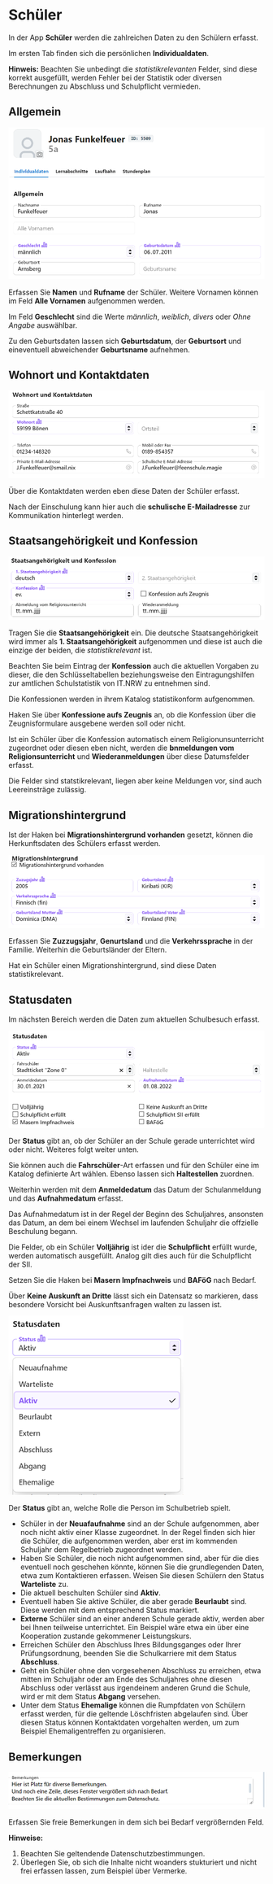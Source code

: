 # Schüler

In der App **Schüler** werden die zahlreichen Daten zu den Schülern erfasst.

Im ersten Tab finden sich die persönlichen **Individualdaten**.

**Hinweis:** Beachten Sie unbedingt die *statistikrelevanten* Felder, sind diese korrekt ausgefüllt, werden Fehler bei der Statistik oder diversen Berechnungen zu Abschluss und Schulpflicht vermieden.

## Allgemein

![Allgemeine Daten der Individualdaten (Name, Geschlecht, Geburtsort, Geburtsdatum)](./graphics/SVWS_schueler_individualdaten_basisdaten.png "Die allgemeinen Daten der Schüler.")

Erfassen Sie **Namen** und **Rufname** der Schüler. Weitere Vornamen können im Feld **Alle Vornamen** aufgenommen werden.

Im Feld **Geschlecht** sind die Werte *männlich*, *weiblich*, *divers* oder *Ohne Angabe* auswählbar.

Zu den Geburtsdaten lassen sich **Geburtsdatum**, der **Geburtsort** und eineventuell abweichender **Geburtsname** aufnehmen.

## Wohnort und Kontaktdaten

![Die Kontaktdaten wie Adresse, Telefon, E-Mail](./graphics/SVWS_schueler_individualdaten_kontaktdaten.png "Erfassen Sie die Kontakgdaten der Schüler.")

Über die Kontaktdaten werden eben diese Daten der Schüler erfasst. 

Nach der Einschulung kann hier auch die **schulische E-Mailadresse** zur Kommunikation hinterlegt werden.

## Staatsangehörigkeit und Konfession

![Daten zu Staatsangehörigkeit und Konfession](./graphics/SVWS_schueler_individualdaten_StaatsangehoerigkeitUndKonfession.png "Erfassen Sie die Daten zur Staatsangehörigkeit und der Konfsession.")

Tragen Sie die **Staatsangehörigkeit** ein. Die deutsche Staatsangehörigkeit wird immer als **1. Staatsangehörigkeit** aufgenommen und diese ist auch die einzige der beiden, die *statistikrelevant* ist.

Beachten Sie beim Eintrag der **Konfession** auch die aktuellen Vorgaben zu dieser, die den Schlüsseltabellen beziehungsweise den Eintragungshilfen zur amtlichen Schulstatistik von IT.NRW zu entnehmen sind.

Die Konfessionen werden in ihrem Katalog statistikonform aufgenommen.

Haken Sie über **Konfessione aufs Zeugnis** an, ob die Konfession über die Zeugnisformulare ausgebene werden soll oder nicht.

Ist ein Schüler über die Konfession automatisch einem Religionunsunterricht zugeordnet oder diesen eben nicht, werden die **bnmeldungen vom Religionsunterricht** und **Wiederanmeldungen** über diese Datumsfelder erfasst.

Die Felder sind statstikrelevant, liegen aber keine Meldungen vor, sind auch Leereinsträge zulässig.

## Migrationshintergrund

Ist der Haken bei **Migrationshintergrund vorhanden** gesetzt, können die Herkunftsdaten des Schülers erfasst werden.

![Bei aktiviertem Haken "Migrationshintergrund vorhanden" kann dieser erfasst werden](./graphics/SVWS_schueler_individualdaten_Migrationshintergrund.png "Bei aktiviertem Haken unter Migrationshintergrund vorhanden, kann dieser erfasst werden.")

Erfassen Sie **Zuzzugsjahr**, **Genurtsland** und die **Verkehrssprache** in der Familie. Weiterhin die Geburtsländer der Eltern.

Hat ein Schüler einen Migrationshintergrund, sind diese Daten statistikrelevant.

## Statusdaten

Im nächsten Bereich werden die Daten zum aktuellen Schulbesuch erfasst.

![Die Statusdaten der Schüler](./graphics/SVWS_schueler_individualdaten_Statusdaten.png "Setzen Sie die Statusdaten zur aktuellen Beschulung.")

Der **Status** gibt an, ob der Schüler an der Schule gerade unterrichtet wird oder nicht. Weiteres folgt weiter unten.

Sie können auch die **Fahrschüler**-Art erfassen und für den Schüler eine im Katalog definierte Art wählen. Ebenso lassen sich **Haltestellen** zuordnen.

Weiterhin werden mit dem **Anmeldedatum** das Datum der Schulanmeldung und das **Aufnahmedatum** erfasst.

Das Aufnahmedatum ist in der Regel der Beginn des Schuljahres, ansonsten das Datum, an dem bei einem Wechsel im laufenden Schuljahr die offzielle Beschulung begann.

Die Felder, ob ein Schüler **Volljährig** ist ider die **Schulpflicht** erfüllt wurde, werden automatisch ausgefüllt. Analog gilt dies auch für die Schulpflicht der SII.

Setzen Sie die Haken bei **Masern Impfnachweis** und **BAFöG** nach Bedarf.

Über **Keine Auskunft an Dritte** lässt sich ein Datensatz so markieren, dass besondere Vorsicht bei Auskunftsanfragen walten zu lassen ist.

![Die unterschiedlichen Status, die für Schüler vergeben werden können.](./graphics/SVWS_schueler_individualdaten_Statusdaten_Dropdown.png "Die Status der Schüler, die vergeben werden können. Die aktiven Schüler haben den Status Aktiv oder Extern.")

Der **Status** gibt an, welche Rolle die Person im Schulbetrieb spielt.
* Schüler in der **Neuafaufnahme** sind an der Schule aufgenommen, aber noch nicht aktiv einer Klasse zugeordnet. In der Regel finden sich hier die Schüler, die aufgenommen werden, aber erst im kommenden Schuljahr dem Regelbetrieb zugeordnet werden.
* Haben Sie Schüler, die noch nicht aufgenommen sind, aber für die dies eventuell noch geschehen könnte, können Sie die grundlegenden Daten, etwa zum Kontaktieren erfassen. Weisen Sie diesen Schülern den Status **Warteliste** zu.
* Die aktuell beschulten Schüler sind **Aktiv**. 
* Eventuell haben Sie aktive Schüler, die aber gerade **Beurlaubt** sind. Diese werden mit dem entsprechend Status markiert.
* **Externe** Schüler sind an einer anderen Schule gerade aktiv, werden aber bei Ihnen teilweise unterrichtet. Ein Beispiel wäre etwa ein über eine Kooperation zustande gekommener Leistungskurs.
* Erreichen Schüler den Abschluss Ihres Bildungsganges oder Ihrer Prüfungsordnung, beenden Sie die Schulkarriere mit dem Status **Abschluss**.
* Geht ein Schüler ohne den vorgesehenen Abschluss zu erreichen, etwa mitten im Schuljahr oder am Ende des Schuljahres ohne diesen Abschluss oder verlässt aus irgendeinem anderen Grund die Schule, wird er mit dem Status **Abgang** versehen.
* Unter dem Status **Ehemalige** können die Rumpfdaten von Schülern erfasst werden, für die geltende Löschfristen abgelaufen sind. Über diesen Status können Kontaktdaten vorgehalten werden, um zum Beispiel Ehemaligentreffen zu organisieren.

## Bemerkungen

![Das Feld für freie Bemerkungen](./graphics/SVWS_schueler_individualdaten_Bemerkungen.png "In diesem Bereich lassen sich freie Bemerkungen aufzunehmen. Das Feld wird bei Bedarf um Zeilen erweitert.")

Erfassen Sie freie Bemerkungen in dem sich bei Bedarf vergrößernden Feld.

**Hinweise:**
1. Beachten Sie geltendende Datenschutzbestimmungen.
2. Überlegen Sie, ob sich die Inhalte nicht woanders stukturiert und nicht frei erfassen lassen, zum Beispiel über Vermerke. 